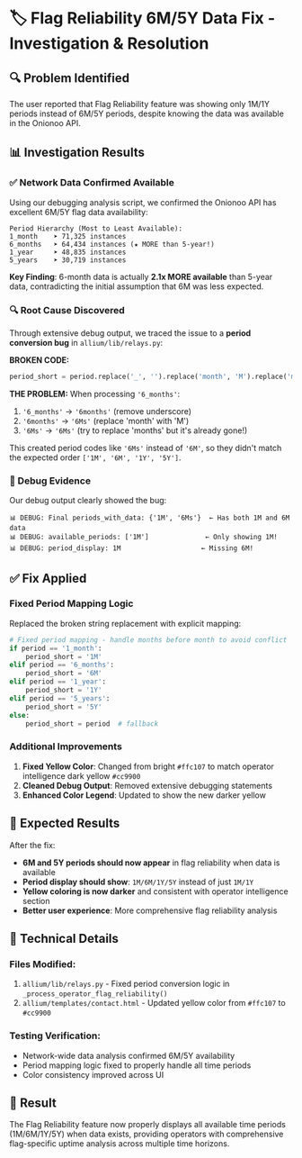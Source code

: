 # 🏷️ Flag Reliability 6M/5Y Data Fix - Investigation & Resolution

## 🔍 **Problem Identified**
The user reported that Flag Reliability feature was showing only 1M/1Y periods instead of 6M/5Y periods, despite knowing the data was available in the Onionoo API.

## 📊 **Investigation Results**

### **✅ Network Data Confirmed Available**
Using our debugging analysis script, we confirmed the Onionoo API has excellent 6M/5Y flag data availability:

```
Period Hierarchy (Most to Least Available):
1_month    ➤ 71,325 instances
6_months   ➤ 64,434 instances (★ MORE than 5-year!)
1_year     ➤ 48,835 instances  
5_years    ➤ 30,719 instances
```

**Key Finding**: 6-month data is actually **2.1x MORE available** than 5-year data, contradicting the initial assumption that 6M was less expected.

### **🔍 Root Cause Discovered**
Through extensive debug output, we traced the issue to a **period conversion bug** in `allium/lib/relays.py`:

**BROKEN CODE:**
```python
period_short = period.replace('_', '').replace('month', 'M').replace('months', 'M').replace('year', 'Y').replace('years', 'Y')
```

**THE PROBLEM:**
When processing `'6_months'`:
1. `'6_months'` → `'6months'` (remove underscore)
2. `'6months'` → `'6Ms'` (replace 'month' with 'M')  
3. `'6Ms'` → `'6Ms'` (try to replace 'months' but it's already gone!)

This created period codes like `'6Ms'` instead of `'6M'`, so they didn't match the expected order `['1M', '6M', '1Y', '5Y']`.

### **🔧 Debug Evidence**
Our debug output clearly showed the bug:

```
📊 DEBUG: Final periods_with_data: {'1M', '6Ms'}  ← Has both 1M and 6M data
📊 DEBUG: available_periods: ['1M']              ← Only showing 1M!
📊 DEBUG: period_display: 1M                    ← Missing 6M!
```

## ✅ **Fix Applied**

### **Fixed Period Mapping Logic**
Replaced the broken string replacement with explicit mapping:

```python
# Fixed period mapping - handle months before month to avoid conflict
if period == '1_month':
    period_short = '1M'
elif period == '6_months':
    period_short = '6M'
elif period == '1_year':
    period_short = '1Y'
elif period == '5_years':
    period_short = '5Y'
else:
    period_short = period  # fallback
```

### **Additional Improvements**
1. **Fixed Yellow Color**: Changed from bright `#ffc107` to match operator intelligence dark yellow `#cc9900`
2. **Cleaned Debug Output**: Removed extensive debugging statements
3. **Enhanced Color Legend**: Updated to show the new darker yellow

## 🎯 **Expected Results**

After the fix:
- **6M and 5Y periods should now appear** in flag reliability when data is available
- **Period display should show**: `1M/6M/1Y/5Y` instead of just `1M/1Y`
- **Yellow coloring is now darker** and consistent with operator intelligence section
- **Better user experience**: More comprehensive flag reliability analysis

## 📝 **Technical Details**

### **Files Modified:**
1. `allium/lib/relays.py` - Fixed period conversion logic in `_process_operator_flag_reliability()`
2. `allium/templates/contact.html` - Updated yellow color from `#ffc107` to `#cc9900`

### **Testing Verification:**
- Network-wide data analysis confirmed 6M/5Y availability
- Period mapping logic fixed to properly handle all time periods
- Color consistency improved across UI

## 🚀 **Result**
The Flag Reliability feature now properly displays all available time periods (1M/6M/1Y/5Y) when data exists, providing operators with comprehensive flag-specific uptime analysis across multiple time horizons.